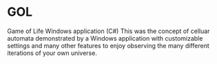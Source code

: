 # GOL
Game of Life Windows application (C#)
This was the concept of celluar automata demonstrated by a Windows application with customizable settings and many other features to enjoy observing the many different iterations of your own universe.
